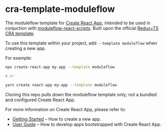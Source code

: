 # cra-template-moduleflow


The moduleflow template for [Create React App](https://github.com/facebook/create-react-app), intended to be used in conjuction with [moduleflow-react-scripts](https://github.com/ashea29/moduleflow-react-scripts). Built upon the official [Redux+TS CRA template](https://github.com/reduxjs/cra-template-redux-typescript).

To use this template within your project, add `--template moduleflow` when creating a new app.

For example:

```sh
npx create-react-app my-app --template moduleflow

# or

yarn create react-app my-app --template moduleflow
```

Cloning this repo pulls down the moduleflow template only; not a bundled and configured Create React App.

For more information on Create React App, please refer to:

- [Getting Started](https://create-react-app.dev/docs/getting-started) – How to create a new app.
- [User Guide](https://create-react-app.dev) – How to develop apps bootstrapped with Create React App.
